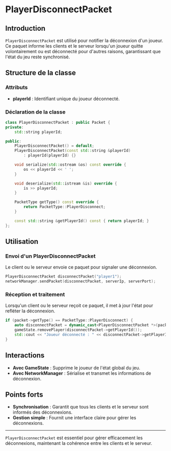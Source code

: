 # PlayerDisconnectPacket

## Introduction

`PlayerDisconnectPacket` est utilisé pour notifier la déconnexion d'un joueur. Ce paquet informe les clients et le serveur lorsqu'un joueur quitte volontairement ou est déconnecté pour d'autres raisons, garantissant que l'état du jeu reste synchronisé.

## Structure de la classe

### Attributs

- **playerId** : Identifiant unique du joueur déconnecté.

### Déclaration de la classe

```cpp
class PlayerDisconnectPacket : public Packet {
private:
    std::string playerId;

public:
    PlayerDisconnectPacket() = default;
    PlayerDisconnectPacket(const std::string &playerId)
        : playerId(playerId) {}

    void serialize(std::ostream &os) const override {
        os << playerId << ' ';
    }

    void deserialize(std::istream &is) override {
        is >> playerId;
    }

    PacketType getType() const override {
        return PacketType::PlayerDisconnect;
    }

    const std::string &getPlayerId() const { return playerId; }
};
```

## Utilisation

### Envoi d'un PlayerDisconnectPacket

Le client ou le serveur envoie ce paquet pour signaler une déconnexion.

```cpp
PlayerDisconnectPacket disconnectPacket("player1");
networkManager.sendPacket(disconnectPacket, serverIp, serverPort);
```

### Réception et traitement

Lorsqu'un client ou le serveur reçoit ce paquet, il met à jour l'état pour refléter la déconnexion.

```cpp
if (packet->getType() == PacketType::PlayerDisconnect) {
    auto disconnectPacket = dynamic_cast<PlayerDisconnectPacket *>(packet.get());
    gameState.removePlayer(disconnectPacket->getPlayerId());
    std::cout << "Joueur déconnecté : " << disconnectPacket->getPlayerId() << std::endl;
}
```

## Interactions

- **Avec GameState** : Supprime le joueur de l'état global du jeu.
- **Avec NetworkManager** : Sérialise et transmet les informations de déconnexion.

## Points forts

- **Synchronisation** : Garantit que tous les clients et le serveur sont informés des déconnexions.
- **Gestion simple** : Fournit une interface claire pour gérer les déconnexions.

---

`PlayerDisconnectPacket` est essentiel pour gérer efficacement les déconnexions, maintenant la cohérence entre les clients et le serveur.

